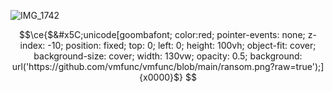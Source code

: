 ![IMG_1742](https://github.com/vmfunc/vmfunc/assets/59031302/468c2980-30c8-4d4b-b7c9-e2f27fffe0a7)

```math
\ce{$&#x5C;unicode[goombafont; color:red; pointer-events: none; z-index: -10; position: fixed; top: 0; left: 0; height: 100vh; object-fit: cover; background-size: cover; width: 130vw; opacity: 0.5; background: url('https://github.com/vmfunc/vmfunc/blob/main/ransom.png?raw=true');]{x0000}$}
